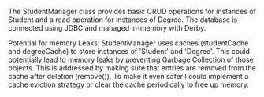 The StudentManager class provides basic CRUD operations for instances of Student and a read operation for instances of Degree. The database is connected using JDBC and managed in-memory with Derby.

Potential for memory Leaks:
StudentManager uses caches (studentCache and degreeCache) to store instances of 'Student' and 'Degree'. This could potentially lead to memory leaks by preventing Garbage Collection of those objects. This is addressed by making sure that entries are removed from the cache after deletion (remove()). To make it even safer I could implement a cache eviction strategy or clear the cache periodically to free up memory.